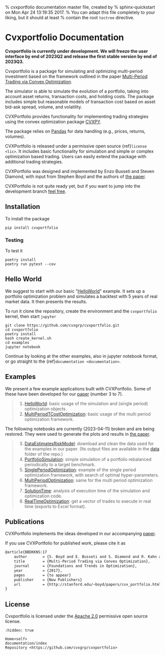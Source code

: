 % cvxportfolio documentation master file, created by
% sphinx-quickstart on Mon Apr 24 13:19:35 2017.
% You can adapt this file completely to your liking, but it should at least
% contain the root `toctree` directive.

# Cvxportfolio Documentation

**Cvxportfolio is currently under development. We will freeze the user interface by end of 2023Q2 and release the first stable version by end of 2023Q3.**

Cvxportfolio is a package for simulating and optimizing multi-period investment based on the framework outlined in the paper [Multi-Period Trading via Convex Optimization](https://web.stanford.edu/~boyd/papers/pdf/cvx_portfolio.pdf).

The simulator is able to simulate the evolution of a portfolio, taking into account asset returns, transaction costs, and holding costs. The package includes simple but reasonable models of transaction cost based on asset bid-ask spread, volume, and volatility.

CVXPortfolio provides functionality for implementing trading strategies using the convex optimization package [CVXPY].

The package relies on [Pandas] for data handling (e.g., prices, returns, volumes).

CVXPortfolio is released under a permissive open source {ref}`license <lic>`. It includes basic functionality for simulation and simple or complex optimization based trading. Users can easily extend the package with additional trading strategies.

CVXPortfolio was designed and implemented by Enzo Busseti and Steven Diamond, with input from Stephen Boyd and the authors of [the paper](https://web.stanford.edu/~boyd/papers/pdf/cvx_portfolio.pdf).

CVXPortfolio is not quite ready yet, but if you want to jump into the development branch [feel free](https://github.com/cvxgrp/cvxportfolio).


## Installation

To install the package
```
pip install cvxportfolio
```

### Testing

To test it

```
poetry install
poetry run pytest --cov
```

## Hello World

We suggest to start with our basic "[HelloWorld]" example. It sets up
a portfolio optimization problem and simulates a backtest with 5 years
of real market data. It then presents the results.

To run it clone the repository, create the environment and the `cvxportfolio` kernel, then start `jupyter`

```
git clone https://github.com/cvxgrp/cvxportfolio.git
cd cvxportfolio
poetry install
bash create_kernel.sh
cd examples
jupyter notebook
```

Continue by looking at the other examples,
also in jupyter notebook format,
or go straight to the {ref}`documentation <documentation>`.

[helloworld]: https://github.com/cvxgrp/cvxportfolio/blob/master/examples/HelloWorld.ipynb
[jupyter]: https://jupyter.org/


## Examples

We present a few example applications built with CVXPortfolio.
Some of these have been developed for our [paper](https://web.stanford.edu/~boyd/papers/cvx_portfolio.html) (number 3 to 7).

> 1. [HelloWorld]: basic usage of the simulation and (single period) optimization objects.
> 1. [MultiPeriodTCostOptimization]: basic usage of the multi period optimization framework.

The following notebooks are currently (2023-04-11) broken and are being restored. They were used to generate the plots and results in [the paper](https://web.stanford.edu/~boyd/papers/cvx_portfolio.html).
> 3. [DataEstimatesRiskModel]: download and clean the data used for the examples in our paper. (Its output files are available in the [data](https://github.com/cvxgrp/cvxportfolio/blob/master/data) folder of the repo.)
> 4. [PortfolioSimulation]: simple simulation of a portfolio rebalanced periodically to a target benchmark.
> 5. [SinglePeriodOptimization]: example of the single period optimization framework, with search of optimal hyper-parameters.
> 6. [MultiPeriodOptimization]: same for the multi period optimization framework.
> 7. [SolutionTime]: analysis of execution time of the simulation and optimization code.
> 8. [RealTimeOptimization]: get a vector of trades to execute in real time (exports to Excel format).

[dataestimatesriskmodel]: https://github.com/cvxgrp/cvxportfolio/blob/master/examples/DataEstimatesRiskModel.ipynb
[helloworld]: https://github.com/cvxgrp/cvxportfolio/blob/master/examples/HelloWorld.ipynb
[multiperiodoptimization]: https://github.com/cvxgrp/cvxportfolio/blob/master/examples/MultiPeriodOptimization.ipynb
[MultiPeriodTCostOptimization]: https://github.com/cvxgrp/cvxportfolio/blob/master/examples/MultiPeriodTCostOptimization.ipynb
[portfoliosimulation]: https://github.com/cvxgrp/cvxportfolio/blob/master/examples/PortfolioSimulation.ipynb
[realtimeoptimization]: https://github.com/cvxgrp/cvxportfolio/blob/master/examples/RealTimeOptimization.ipynb
[singleperiodoptimization]: https://github.com/cvxgrp/cvxportfolio/blob/master/examples/SinglePeriodOptimization.ipynb
[solutiontime]: https://github.com/cvxgrp/cvxportfolio/blob/master/examples/SolutionTime.ipynb



## Publications

CVXPortfolio implements the ideas developed in our accompanying [paper](https://web.stanford.edu/~boyd/papers/pdf/cvx_portfolio.pdf).

If you use CVXPortfolio for published work, please cite it as

```latex
@article{BBDKKNS:17
    author       = {S. Boyd and E. Busseti and S. Diamond and R. Kahn and K. Koh and P. Nystrup and J. Speth},
    title        = {Multi-Period Trading via Convex Optimization},
    journal      = {Foundations and Trends in Optimization},
    year         = {2017},
    pages        = {to appear}
    publisher    = {Now Publishers}
    url          = {http://stanford.edu/~boyd/papers/cvx_portfolio.html},
}
```

## License

Cvxportfolio is licensed under the [Apache 2.0](http://www.apache.org/licenses/) permissive
open source license.




```{toctree}
:hidden: true

Home<self>
documentation/index
Repository <https://github.com/cvxgrp/cvxportfolio>
```

[cvxpy]: https://www.cvxpy.org/
[pandas]: http://pandas.pydata.org

